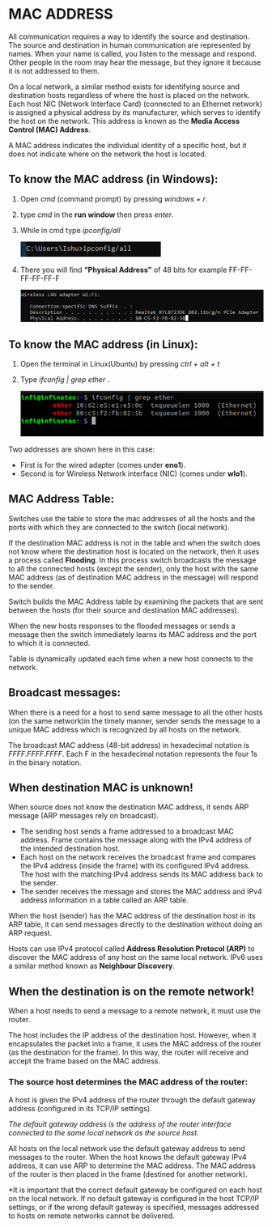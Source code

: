 # **MAC ADDRESS**

All communication requires a way to identify the source and destination. The source and destination in human communication are represented by names. When your name is called, you listen to the message and respond. Other people in the room may hear the message, but they ignore it because it is not addressed to them.

On a local network, a similar method exists for identifying source and destination hosts regardless of where the host is placed on the network. Each host NIC (Network Interface Card) (connected to an Ethernet network) is assigned a physical address by its manufacturer, which serves to identify the host on the network. This address is known as the **Media Access Control (MAC) Address**.

A MAC address indicates the individual identity of a specific host, but it does not indicate where on the network the host is located.


## To know the MAC address (in Windows):
1. Open *cmd* (command prompt) by pressing *windows + r*.
2. type *cmd* in the **run window** then press *enter*.
3. While in cmd type *ipconfig/all* 
   
   ![ipconfig/all](images2/ipconfigCommand1.png)
4. There you will find **“Physical Address”** of 48 bits for example FF-FF-FF-FF-FF-F
   
   ![Physical/MAC Address](images2/ipconfigCommand2.png)
   

## To know the MAC address (in Linux):
1. Open the terminal in Linux(Ubuntu) by pressing *ctrl + alt + t*
2. Type *ifconfig | grep ether* .

   ![ifconfig | grep ether](images2/ifconfig.png)

Two addresses are shown here in this case: 
- First is for the wired adapter (comes under **eno1**).
- Second is for Wireless Network interface (NIC) (comes under **wlo1**).
   

## **MAC Address Table:**

Switches use the table to store the mac addresses of all the hosts and the ports with which they are connected to the switch (local network).

If the destination MAC address is not in the table and when the switch does not know where the destination host is located on the network, then it uses a process called **Flooding**. In this process switch broadcasts the message to all the connected hosts (except the sender), only the host with the same MAC address (as of destination MAC address in the message) will respond to the sender.

Switch builds the MAC Address table by examining the packets that are sent between the hosts (for their source and destination MAC addresses).

When the new hosts responses to the flooded messages or sends a message then the switch immediately learns its MAC address and the port to which it is connected. 

Table is dynamically updated each time when a new host connects to the network.

## **Broadcast messages:**

When there is a need for a host to send same message to all the other hosts (on the same network)in the timely manner, sender sends the message to a unique MAC address which is recognized by all hosts on the network.

The broadcast MAC address (48-bit address) in hexadecimal notation is *FFFF.FFFF.FFFF*. Each F in the hexadecimal notation represents the four 1s in the binary notation.

## **When destination MAC is unknown!**

When source does not know the destination MAC address, it sends ARP message (ARP messages rely on broadcast).

- The sending host sends a frame addressed to a broadcast MAC address. Frame contains the message along with the IPv4 address of the intended destination host.
- Each host on the network receives the broadcast frame and compares the IPv4 address (inside the frame) with its configured IPv4 address. The host with the matching IPv4 address sends its MAC address back to the sender.
- The sender receives the message and stores the MAC address and IPv4 address information in a table called an ARP table.


When the host (sender) has the MAC address of the destination host in its ARP table, it can send messages directly to the destination without doing an ARP request.

Hosts can use IPv4 protocol called **Address Resolution Protocol (ARP)** to discover the MAC address of any host on the same local network. IPv6 uses a similar method known as **Neighbour Discovery**.


## **When the destination is on the remote network!**

When a host needs to send a message to a remote network, it must use the router. 

The host includes the IP address of the destination host. However, when it encapsulates the packet into a frame, it uses the MAC address of the router (as the destination for the frame). In this way, the router will receive and accept the frame based on the MAC address.

### **The source host determines the MAC address of the router:**

A host is given the IPv4 address of the router through the default gateway address (configured in its TCP/IP settings).

*The default gateway address is the address of the router interface connected to the same local network as the source host.* 

All hosts on the local network use the default gateway address to send messages to the router. When the host knows the default gateway IPv4 address, it can use ARP to determine the MAC address. The MAC address of the router is then placed in the frame (destined for another network).

*It is important that the correct default gateway be configured on each host on the local network. If no default gateway is configured in the host TCP/IP settings, or if the wrong default gateway is specified, messages addressed to hosts on remote networks cannot be delivered.
